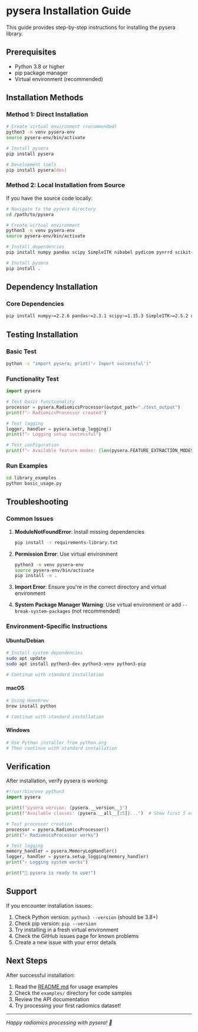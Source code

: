 # pysera Installation Guide

This guide provides step-by-step instructions for installing the pysera library.

## Prerequisites

- Python 3.8 or higher
- pip package manager
- Virtual environment (recommended)

## Installation Methods

### Method 1: Direct Installation

```bash
# Create virtual environment (recommended)
python3 -m venv pysera-env
source pysera-env/bin/activate

# Install pysera
pip install pysera

# Development tools
pip install pysera[dev]   
```

### Method 2: Local Installation from Source

If you have the source code locally:

```bash
# Navigate to the pysera directory
cd /path/to/pysera

# Create virtual environment
python3 -m venv pysera-env
source pysera-env/bin/activate

# Install dependencies
pip install numpy pandas scipy SimpleITK nibabel pydicom pynrrd scikit-image opencv-python PyWavelets connected-components-3d mahotas scikit-learn matplotlib Pillow openpyxl psutil pyhull vtk itk rt-utils dcmrtstruct2nii ReliefF sklearn-relief scikit-optimize scikit-learn-extra kmodes

# Install pysera
pip install .
```

## Dependency Installation

### Core Dependencies
```bash
pip install numpy>=2.2.6 pandas>=2.3.1 scipy>=1.15.3 SimpleITK>=2.5.2 nibabel>=5.3.2 pydicom>=3.0.1 pynrrd>=1.1.3 opencv-python>=4.11.0.86 scikit-image>=0.25.2 PyWavelets>=1.8.0 mahotas>=1.4.18 scikit-learn>=1.7 matplotlib>=3.10.5 connected-components-3d>=3.25.0 Pillow>=11.3.0 openpyxl>=3.1.5 psutil>=7.0.0 pyhull>=2015.2.1
```


## Testing Installation

### Basic Test
```bash
python -c "import pysera; print('✓ Import successful')"
```

### Functionality Test
```python
import pysera

# Test basic functionality
processor = pysera.RadiomicsProcessor(output_path="./test_output")
print(f"✓ RadiomicsProcessor created")

# Test logging
logger, handler = pysera.setup_logging()
print(f"✓ Logging setup successful")

# Test configuration
print(f"✓ Available feature modes: {len(pysera.FEATURE_EXTRACTION_MODES)}")
```

### Run Examples
```bash
cd library_examples
python basic_usage.py
```

## Troubleshooting

### Common Issues

1. **ModuleNotFoundError**: Install missing dependencies
   ```bash
   pip install -r requirements-library.txt
   ```

2. **Permission Error**: Use virtual environment
   ```bash
   python3 -m venv pysera-env
   source pysera-env/bin/activate
   pip install -e .
   ```

3. **Import Error**: Ensure you're in the correct directory and virtual environment

4. **System Package Manager Warning**: Use virtual environment or add `--break-system-packages` (not recommended)

### Environment-Specific Instructions

#### Ubuntu/Debian
```bash
# Install system dependencies
sudo apt update
sudo apt install python3-dev python3-venv python3-pip

# Continue with standard installation
```

#### macOS
```bash
# Using Homebrew
brew install python

# Continue with standard installation
```

#### Windows
```bash
# Use Python installer from python.org
# Then continue with standard installation
```

## Verification

After installation, verify pysera is working:

```python
#!/usr/bin/env python3
import pysera

print(f"pysera version: {pysera.__version__}")
print(f"Available classes: {pysera.__all__[:5]}...")  # Show first 5 exports

# Test processor creation
processor = pysera.RadiomicsProcessor()
print("✓ RadiomicsProcessor works")

# Test logging
memory_handler = pysera.MemoryLogHandler()
logger, handler = pysera.setup_logging(memory_handler)
print("✓ Logging system works")

print("🎉 pysera is ready to use!")
```

## Support

If you encounter installation issues:

1. Check Python version: `python3 --version` (should be 3.8+)
2. Check pip version: `pip --version`
3. Try installing in a fresh virtual environment
4. Check the GitHub issues page for known problems
5. Create a new issue with your error details

## Next Steps

After successful installation:

1. Read the [README.md](README.md) for usage examples
2. Check the `examples/` directory for code samples
3. Review the API documentation
4. Try processing your first radiomics dataset!

---

*Happy radiomics processing with pysera! 🚀*